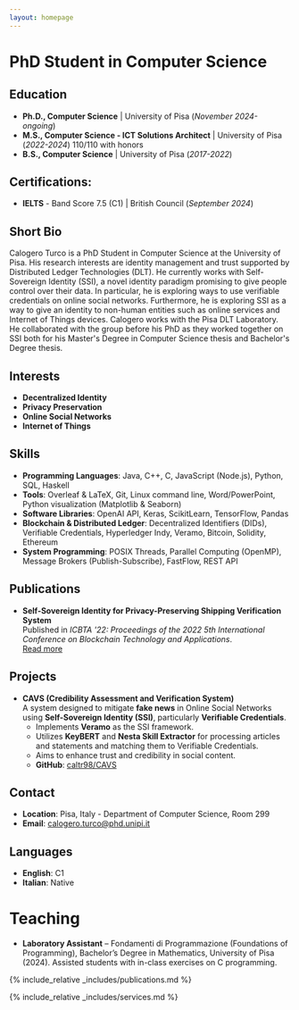 ```yaml
---
layout: homepage
---
```


# PhD Student in Computer Science  

## Education  
- **Ph.D., Computer Science** | University of Pisa (_November 2024-ongoing_)  
- **M.S., Computer Science - ICT Solutions Architect** | University of Pisa (_2022-2024_) 110/110 with honors  
- **B.S., Computer Science** | University of Pisa (_2017-2022_)  

## Certifications:
- **IELTS** - Band Score 7.5 (C1) | British Council (_September 2024_) 

## Short Bio  
Calogero Turco is a PhD  Student in Computer Science at the University of Pisa. His research interests are identity management and trust supported by Distributed Ledger Technologies (DLT). He currently works with Self-Sovereign Identity (SSI), a novel identity paradigm promising to give people control over their data. In particular, he is exploring ways to use verifiable credentials on online social networks. Furthermore, he is exploring SSI as a way to give an identity to non-human entities such as online services and Internet of Things devices. Calogero works with the Pisa DLT Laboratory. He collaborated with the group before his PhD as they worked together on SSI both for his Master's Degree in Computer Science thesis and Bachelor's Degree thesis.  

## Interests  
- **Decentralized Identity**  
- **Privacy Preservation**  
- **Online Social Networks**  
- **Internet of Things**
  
## Skills  
- **Programming Languages**: Java, C++, C, JavaScript (Node.js), Python, SQL, Haskell  
- **Tools**: Overleaf & LaTeX, Git, Linux command line, Word/PowerPoint, Python visualization (Matplotlib & Seaborn)  
- **Software Libraries**: OpenAI API, Keras, ScikitLearn, TensorFlow, Pandas  
- **Blockchain & Distributed Ledger**: Decentralized Identifiers (DIDs), Verifiable Credentials, Hyperledger Indy, Veramo, Bitcoin, Solidity, Ethereum  
- **System Programming**: POSIX Threads, Parallel Computing (OpenMP), Message Brokers (Publish-Subscribe), FastFlow, REST API  

## Publications  
- **Self-Sovereign Identity for Privacy-Preserving Shipping Verification System**  
  Published in *ICBTA '22: Proceedings of the 2022 5th International Conference on Blockchain Technology and Applications*.  
  [Read more](https://dl.acm.org/doi/abs/10.1145/3581971.3581992)  


## **Projects**  
- **CAVS (Credibility Assessment and Verification System)**  
  A system designed to mitigate **fake news** in Online Social Networks using **Self-Sovereign Identity (SSI)**, particularly **Verifiable Credentials**.  
  - Implements **Veramo** as the SSI framework.  
  - Utilizes **KeyBERT** and **Nesta Skill Extractor** for processing articles and statements and matching them to Verifiable Credentials.  
  - Aims to enhance trust and credibility in social content.  
  - **GitHub**: [caltr98/CAVS](https://github.com/caltr98/CAVS)  

## Contact  
- **Location**: Pisa, Italy - Department of Computer Science, Room 299
- **Email**: [calogero.turco@phd.unipi.it](mailto:calogero.turco@phd.unipi.it)


## Languages  
- **English**: C1  
- **Italian**: Native  

# Teaching 
- **Laboratory Assistant** – Fondamenti di Programmazione (Foundations of Programming), Bachelor’s Degree in Mathematics, University of Pisa (2024).
    Assisted students with in-class exercises on C programming.





{% include_relative _includes/publications.md %}

{% include_relative _includes/services.md %}

